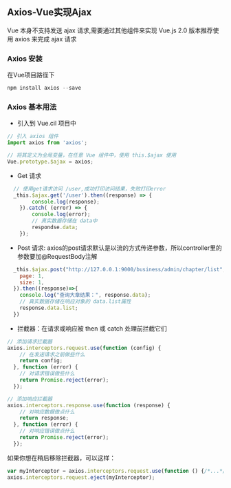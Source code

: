 ## Axios-Vue实现Ajax
Vue 本身不支持发送 ajax 请求,需要通过其他组件来实现
Vue.js 2.0 版本推荐使用 axios 来完成 ajax 请求

### Axios 安装
在Vue项目路径下
```node.js
npm install axios --save
```
### Axios 基本用法
* 引入到 Vue.cil 项目中
```javascript
// 引入 axios 组件
import axios from 'axios';

// 将其定义为全局变量，在任意 Vue 组件中，使用 this.$ajax 使用
Vue.prototype.$ajax = axios;
```
* Get 请求
```javascript
  // 使用get请求访问 /user,成功打印访问结果，失败打印error
  _this.$ajax.get('/user').then((response) => {
		console.log(response);
	}).catch( (error) => {
		console.log(error);
		// 真实数据存储在 data中
		respondse.data;
	});
```

* Post 请求: axios的post请求默认是以流的方式传递参数，所以controller里的参数要加@RequestBody注解
```javascript
  _this.$ajax.post("http://127.0.0.1:9000/business/admin/chapter/list",{
    page: 1,
    size: 1,
  }).then((response)=>{
    console.log("查询大章结果：", response.data);
    // 真实数据存储在响应对象的 data.list属性
    response.data.list;
  })
```

* 拦截器：在请求或响应被 then 或 catch 处理前拦截它们
```javascript
// 添加请求拦截器
axios.interceptors.request.use(function (config) {
    // 在发送请求之前做些什么
    return config;
  }, function (error) {
    // 对请求错误做些什么
    return Promise.reject(error);
  });

// 添加响应拦截器
axios.interceptors.response.use(function (response) {
    // 对响应数据做点什么
    return response;
  }, function (error) {
    // 对响应错误做点什么
    return Promise.reject(error);
  });
```
如果你想在稍后移除拦截器，可以这样：
```javascript
var myInterceptor = axios.interceptors.request.use(function () {/*...*/});
axios.interceptors.request.eject(myInterceptor);
```